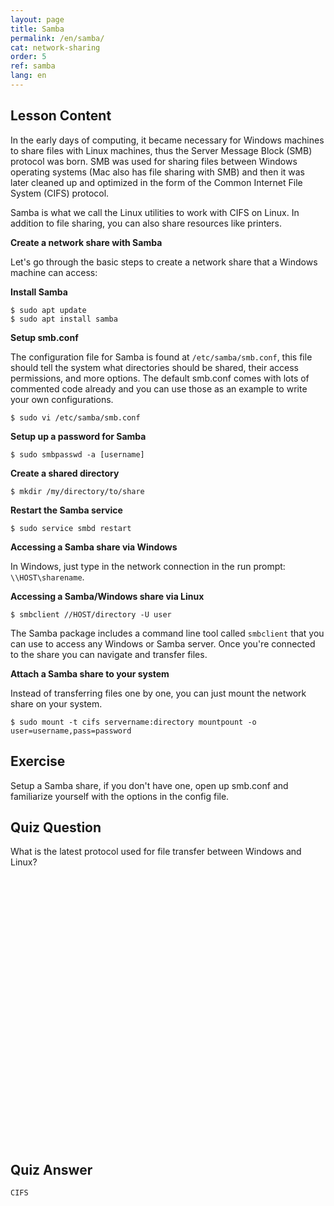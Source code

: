 ```yaml
---
layout: page
title: Samba 
permalink: /en/samba/
cat: network-sharing
order: 5
ref: samba
lang: en
---
```


## Lesson Content

In the early days of computing, it became necessary for Windows machines to share files with Linux machines, thus the Server Message Block (SMB) protocol was born. SMB was used for sharing files between Windows operating systems (Mac also has file sharing with SMB) and then it was later cleaned up and optimized in the form of the Common Internet File System (CIFS) protocol. 

Samba is what we call the Linux utilities to work with CIFS on Linux. In addition to file sharing, you can also share resources like printers. 

**Create a network share with Samba**

Let's go through the basic steps to create a network share that a Windows machine can access:

**Install Samba**

```
$ sudo apt update
$ sudo apt install samba
```

**Setup smb.conf**

The configuration file for Samba is found at `/etc/samba/smb.conf`, this file should tell the system what directories should be shared, their access permissions, and more options. The default smb.conf comes with lots of commented code already and you can use those as an example to write your own configurations.

`$ sudo vi /etc/samba/smb.conf`

**Setup up a password for Samba**

`$ sudo smbpasswd -a [username]`

**Create a shared directory**

`$ mkdir /my/directory/to/share`

**Restart the Samba service**

`$ sudo service smbd restart`

**Accessing a Samba share via Windows**

In Windows, just type in the network connection in the run prompt: `\\HOST\sharename`.

**Accessing a Samba/Windows share via Linux**

`$ smbclient //HOST/directory -U user`

The Samba package includes a command line tool called `smbclient` that you can use to access any Windows or Samba server. Once you're connected to the share you can navigate and transfer files.

**Attach a Samba share to your system**

Instead of transferring files one by one, you can just mount the network share on your system.

`$ sudo mount -t cifs servername:directory mountpount -o user=username,pass=password`

## Exercise

Setup a Samba share, if you don't have one, open up smb.conf and familiarize yourself with the options in the config file.

## Quiz Question

What is the latest protocol used for file transfer between Windows and Linux?  
<br /><br /><br /><br /><br /><br /><br /><br /><br /><br /><br /><br /><br /><br /><br /><br /><br /><br /><br /><br /><br /><br /><br /><br /><br /><br /> 
## Quiz Answer

`CIFS`
